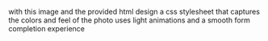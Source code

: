 with this image and the provided html design a css stylesheet that captures the colors and feel of the photo uses light animations and a smooth form completion experience